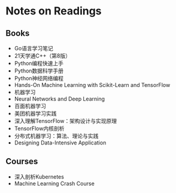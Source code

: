 # Notes on Readings

## Books

* Go语言学习笔记
* 21天学通C++（第8版）
* Python编程快速上手
* Python数据科学手册
* Python神经网络编程
* Hands-On Machine Learning with Scikit-Learn and TensorFlow
* 机器学习
* Neural Networks and Deep Learning
* 百面机器学习
* 美团机器学习实践
* 深入理解TensorFlow：架构设计与实现原理
* TensorFlow内核剖析
* 分布式机器学习：算法、理论与实践
* Designing Data-Intensive Application

## Courses

* 深入剖析Kubernetes
* Machine Learning Crash Course

